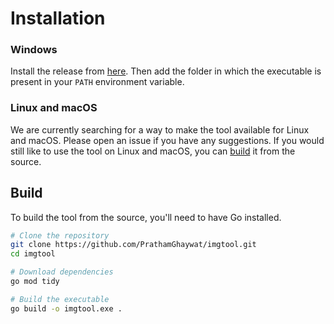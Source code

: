 # Installation

### Windows
Install the release from [here](https://github.com/PrathamGhaywat/imgtool/releases). Then add the folder in which the executable is present in your `PATH` environment variable.

### Linux and macOS
We are currently searching for a way to make the tool available for Linux and macOS. Please open an issue if you have any suggestions.
If you would still like to use the tool on Linux and macOS, you can [build](#build) it from the source.

## Build
To build the tool from the source, you'll need to have Go installed.

```bash
# Clone the repository
git clone https://github.com/PrathamGhaywat/imgtool.git
cd imgtool

# Download dependencies
go mod tidy

# Build the executable
go build -o imgtool.exe .
```